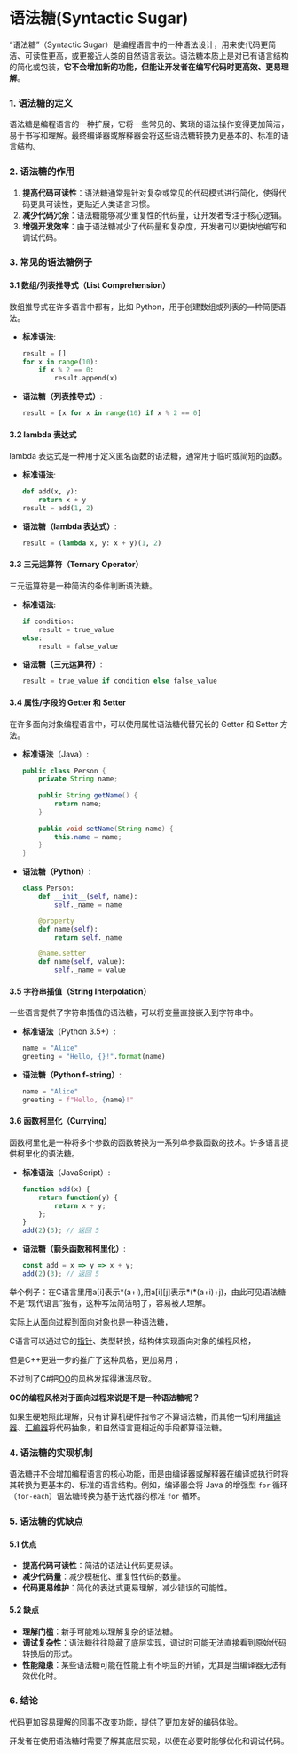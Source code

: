 # 语法糖(Syntactic Sugar)

“语法糖”（Syntactic Sugar）是编程语言中的一种语法设计，用来使代码更简洁、可读性更高，或更接近人类的自然语言表达。语法糖本质上是对已有语言结构的简化或包装，**它不会增加新的功能，但能让开发者在编写代码时更高效、更易理解**。

### 1. **语法糖的定义**

语法糖是编程语言的一种扩展，它将一些常见的、繁琐的语法操作变得更加简洁，易于书写和理解。最终编译器或解释器会将这些语法糖转换为更基本的、标准的语言结构。

### 2. **语法糖的作用**

1. **提高代码可读性**：语法糖通常是针对复杂或常见的代码模式进行简化，使得代码更具可读性，更贴近人类语言习惯。
2. **减少代码冗余**：语法糖能够减少重复性的代码量，让开发者专注于核心逻辑。
3. **增强开发效率**：由于语法糖减少了代码量和复杂度，开发者可以更快地编写和调试代码。

### 3. **常见的语法糖例子**

#### 3.1 **数组/列表推导式（List Comprehension）**

数组推导式在许多语言中都有，比如 Python，用于创建数组或列表的一种简便语法。

*   **标准语法**:

    ```python
    result = []
    for x in range(10):
        if x % 2 == 0:
            result.append(x)
    ```
*   **语法糖（列表推导式）**:

    ```python
    result = [x for x in range(10) if x % 2 == 0]
    ```

#### 3.2 **lambda 表达式**

lambda 表达式是一种用于定义匿名函数的语法糖，通常用于临时或简短的函数。

*   **标准语法**:

    ```python
    def add(x, y):
        return x + y
    result = add(1, 2)
    ```
*   **语法糖（lambda 表达式）**:

    ```python
    result = (lambda x, y: x + y)(1, 2)
    ```

#### 3.3 **三元运算符（Ternary Operator）**

三元运算符是一种简洁的条件判断语法糖。

*   **标准语法**:

    ```python
    if condition:
        result = true_value
    else:
        result = false_value
    ```
*   **语法糖（三元运算符）**:

    ```python
    result = true_value if condition else false_value
    ```

#### 3.4 **属性/字段的 Getter 和 Setter**

在许多面向对象编程语言中，可以使用属性语法糖代替冗长的 Getter 和 Setter 方法。

*   **标准语法**（Java）:

    ```java
    public class Person {
        private String name;
        
        public String getName() {
            return name;
        }
        
        public void setName(String name) {
            this.name = name;
        }
    }
    ```
*   **语法糖（Python）**:

    ```python
    class Person:
        def __init__(self, name):
            self._name = name

        @property
        def name(self):
            return self._name

        @name.setter
        def name(self, value):
            self._name = value
    ```

#### 3.5 **字符串插值（String Interpolation）**

一些语言提供了字符串插值的语法糖，可以将变量直接嵌入到字符串中。

*   **标准语法**（Python 3.5+）:

    ```python
    name = "Alice"
    greeting = "Hello, {}!".format(name)
    ```
*   **语法糖（Python f-string）**:

    ```python
    name = "Alice"
    greeting = f"Hello, {name}!"
    ```

#### 3.6 **函数柯里化（Currying）**

函数柯里化是一种将多个参数的函数转换为一系列单参数函数的技术。许多语言提供柯里化的语法糖。

*   **标准语法**（JavaScript）:

    ```javascript
    function add(x) {
        return function(y) {
            return x + y;
        };
    }
    add(2)(3); // 返回 5
    ```
*   **语法糖（箭头函数和柯里化）**:

    ```javascript
    const add = x => y => x + y;
    add(2)(3); // 返回 5
    ```





举个例子：在C语言里用a\[i]表示\*(a+i),用a\[i]\[j]表示\*(\*(a+i)+j)，由此可见语法糖不是“现代语言”独有，这种写法简洁明了，容易被人理解。

实际上从[面向过程](https://baike.baidu.com/item/%E9%9D%A2%E5%90%91%E8%BF%87%E7%A8%8B)到面向对象也是一种语法糖，

C语言可以通过它的[指针](https://baike.baidu.com/item/%E6%8C%87%E9%92%88)、类型转换，结构体实现面向对象的编程风格，

但是C++更进一步的推广了这种风格，更加易用；

不过到了C#把[OO](https://baike.baidu.com/item/OO)的风格发挥得淋漓尽致。

**OO的编程风格对于面向过程来说是不是一种语法糖呢？**

如果生硬地照此理解，只有计算机硬件指令才不算语法糖，而其他一切利用[编译器](https://baike.baidu.com/item/%E7%BC%96%E8%AF%91%E5%99%A8)、[汇编器](https://baike.baidu.com/item/%E6%B1%87%E7%BC%96%E5%99%A8)将代码抽象，和自然语言更相近的手段都算语法糖。



### 4. **语法糖的实现机制**

语法糖并不会增加编程语言的核心功能，而是由编译器或解释器在编译或执行时将其转换为更基本的、标准的语言结构。例如，编译器会将 Java 的增强型 `for` 循环（`for-each`）语法糖转换为基于迭代器的标准 `for` 循环。

### 5. **语法糖的优缺点**

#### 5.1 优点

* **提高代码可读性**：简洁的语法让代码更易读。
* **减少代码量**：减少模板化、重复性代码的数量。
* **代码更易维护**：简化的表达式更易理解，减少错误的可能性。

#### 5.2 缺点

* **理解门槛**：新手可能难以理解复杂的语法糖。
* **调试复杂性**：语法糖往往隐藏了底层实现，调试时可能无法直接看到原始代码转换后的形式。
* **性能隐患**：某些语法糖可能在性能上有不明显的开销，尤其是当编译器无法有效优化时。

### 6. **结论**

代码更加容易理解的同事不改变功能，提供了更加友好的编码体验。

开发者在使用语法糖时需要了解其底层实现，以便在必要时能够优化和调试代码。
